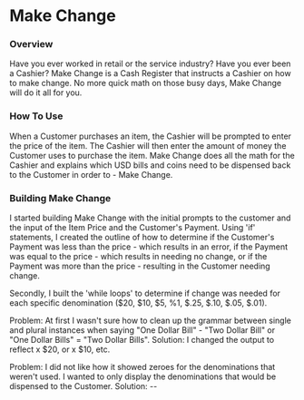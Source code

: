 # Make Change

### Overview

Have you ever worked in retail or the service industry? Have you ever been a Cashier? Make Change is a Cash Register that instructs a Cashier on how to make change. No more quick math on those busy days, Make Change will do it all for you.

### How To Use

When a Customer purchases an item, the Cashier will be prompted to enter the price of the item. The Cashier will then enter the amount of money the Customer uses to purchase the item. Make Change does all the math for the Cashier and explains which USD bills and coins need to be dispensed back to the Customer in order to - Make Change.

### Building Make Change

I started building Make Change with the initial prompts to the customer and the input of the Item Price and the Customer's Payment. Using 'if' statements, I created the outline of how to determine if the Customer's Payment was less than the price - which results in an error, if the Payment was equal to the price - which results in needing no change, or if the Payment was more than the price - resulting in the Customer needing change.

Secondly, I built the 'while loops' to determine if change was needed for each specific denomination ($20, $10, $5, %1, $.25, $.10, $.05, $.01).

Problem: At first I wasn't sure how to clean up the grammar between single and plural instances when saying "One Dollar Bill" - "Two Dollar Bill" or "One Dollar Bills" = "Two Dollar Bills".
Solution: I changed the output to reflect x $20, or x $10, etc.

Problem: I did not like how it showed zeroes for the denominations that weren't used. I wanted to only display the denominations that would be dispensed to the Customer.
Solution: -- 
